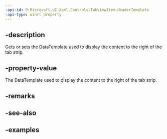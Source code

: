 ```yaml
---
-api-id: P:Microsoft.UI.Xaml.Controls.TabViewItem.HeaderTemplate
-api-type: winrt property
---
```


## -description

Gets or sets the DataTemplate used to display the content to the right of the tab strip.

## -property-value

The DataTemplate used to display the content to the right of the tab strip.

## -remarks

## -see-also

## -examples

